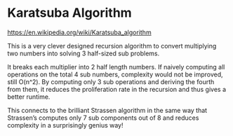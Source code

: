 # Karatsuba Algorithm
https://en.wikipedia.org/wiki/Karatsuba_algorithm

This is a very clever designed recursion algorithm to convert multiplying two numbers into solving 3 half-sized sub problems. 

It breaks each multiplier into 2 half length numbers. If naively computing all operations on the total 4 sub numbers, complexity would not be improved, still O(n^2). By computing only 3 sub operations and deriving the fourth from them, it reduces the proliferation rate in the recursion and thus gives a better runtime. 

This connects to the brilliant Strassen algorithm in the same way that Strassen’s computes only 7 sub components out of 8 and reduces complexity in a surprisingly genius way! 
